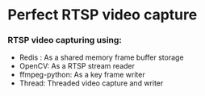 # Perfect RTSP video capture

### RTSP video capturing using:
* Redis : As a shared memory frame buffer storage
* OpenCV: As a RTSP stream reader
* ffmpeg-python: As a key frame writer 
* Thread: Threaded video capture and writer